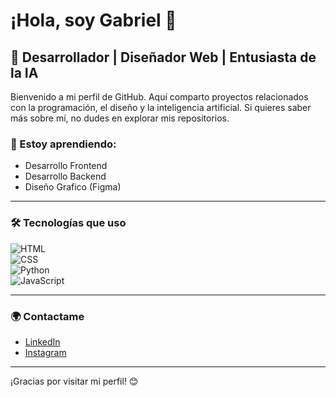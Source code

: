 

# ¡Hola, soy Gabriel 👋

## 🚀 Desarrollador | Diseñador Web | Entusiasta de la IA

Bienvenido a mi perfil de GitHub. Aquí comparto proyectos relacionados con la programación, el diseño y la inteligencia artificial. Si quieres saber más sobre mí, no dudes en explorar mis repositorios.

### 🌱 Estoy aprendiendo:

- Desarrollo Frontend 
- Desarrollo Backend 
- Diseño Grafico (Figma)

---

### 🛠️ Tecnologías que uso

![HTML](https://img.shields.io/badge/HTML5-E34F26?style=for-the-badge&logo=html5)
<br>![CSS](https://img.shields.io/badge/CSS3-1572B6?style=for-the-badge&logo=css3)
<br>![Python](https://img.shields.io/badge/Python-3776AB?style=for-the-badge&logo=python)
<br>![JavaScript](https://img.shields.io/badge/JavaScript-ES6+-F7DF1E?style=for-the-badge&logo=javascript)

---

### 🌍 Contactame

- [LinkedIn](www.linkedin.com/in/gabriel-fabián-340713309)
- [Instagram](https://www.instagram.com/gabriel_fabian_pf?igsh=eW0zeGF6MnZvOWx0)
---

¡Gracias por visitar mi perfil! 😊
